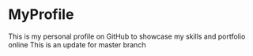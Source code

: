 # MyProfile
This is my personal profile on GitHub to showcase my skills and portfolio online
This is an update for master branch
